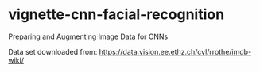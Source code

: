 # vignette-cnn-facial-recognition

Preparing and Augmenting Image Data for CNNs

Data set downloaded from: https://data.vision.ee.ethz.ch/cvl/rrothe/imdb-wiki/